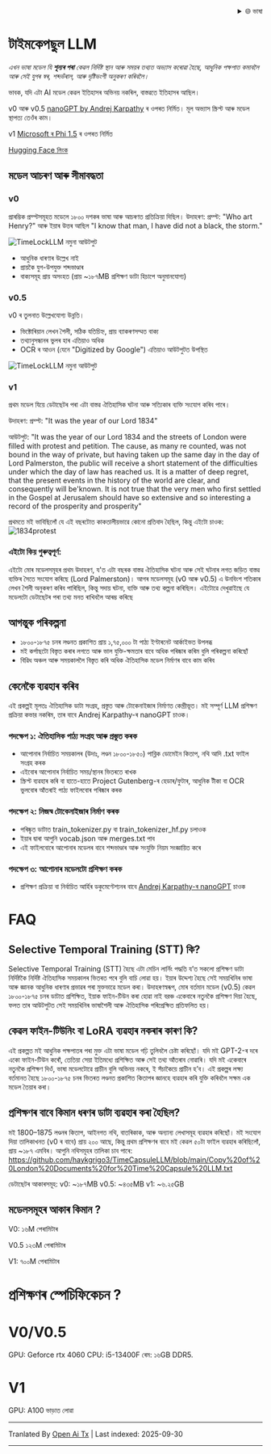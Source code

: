 
<div align="right">
  <details>
    <summary >🌐 ভাষা</summary>
    <div>
      <div align="center">
        <a href="https://openaitx.github.io/view.html?user=haykgrigo3&project=TimeCapsuleLLM&lang=en">ইংৰাজী</a>
        | <a href="https://openaitx.github.io/view.html?user=haykgrigo3&project=TimeCapsuleLLM&lang=zh-CN">সৰল চীনী</a>
        | <a href="#" title="Coming soon">পৰম্পৰাগত চীনী (শীঘ্ৰে আহিব)</a> |
        | <a href="https://openaitx.github.io/view.html?user=haykgrigo3&project=TimeCapsuleLLM&lang=ja">জাপানী</a>
        | <a href="https://openaitx.github.io/view.html?user=haykgrigo3&project=TimeCapsuleLLM&lang=ko">কোৰিয়ান</a>
        | <a href="#" title="Coming soon">হিন্দী (শীঘ্ৰে আহিব)</a> |
        | <a href="#" title="Coming soon">থাই (শীঘ্ৰে আহিব)</a> |
        | <a href="#" title="Coming soon">ফৰাছী (শীঘ্ৰে আহিব)</a>
        | <a href="#" title="Coming soon">জাৰ্মান (শীঘ্ৰে আহিব)</a>
        | <a href="#" title="Coming soon">স্পেনীয় (শীঘ্ৰে আহিব)</a>
        | <a href="#" title="Coming soon">ইটালিয়ান (শীঘ্ৰে আহিব)</a>
        | <a href="#" title="Coming soon">ৰাছিয়ান (শীঘ্ৰে আহিব)</a>
        | <a href="#" title="Coming soon">পৰ্তুগীজ (শীঘ্ৰে আহিব)</a>
        | <a href="#" title="Coming soon">ডাচ (শীঘ্ৰে আহিব)</a>
        | <a href="#" title="Coming soon">পোলিশ (শীঘ্ৰে আহিব)</a>
        | <a href="#" title="Coming soon">আৰবী (শীঘ্ৰে আহিব)</a>
        | <a href="#" title="Coming soon">ফাৰ্সি (শীঘ্ৰে আহিব)</a>
        | <a href="#" title="Coming soon">তুৰ্কী (শীঘ্ৰে আহিব)</a>
        | <a href="#" title="Coming soon">ভিয়েতনামী (শীঘ্ৰে আহিব)</a>
        | <a href="#" title="Coming soon">ইনডোনেছিয়ান (শীঘ্ৰে আহিব)</a>

      </div>
    </div>
  </details>
</div>

# টাইমকেপছুল LLM

*এখন ভাষা মডেল যি **শূন্যৰ পৰা** কেৱল নিৰ্দিষ্ট স্থান আৰু সময়ৰ তথ্যত অভ্যাস কৰোৱা হৈছে, আধুনিক পক্ষপাত কমাবলৈ আৰু সেই যুগৰ স্বৰ, শব্দভঁৰাল, আৰু দৃষ্টিভংগী অনুকৰণ কৰিবলৈ।*

ভাবক, যদি এটা AI মডেল কেৱল ইতিহাসৰ অভিনয় নকৰিল, বাস্তৱতে ইতিহাসৰ আছিল।

v0 আৰু v0.5 [nanoGPT by Andrej Karpathy](https://github.com/karpathy/nanoGPT) ৰ ওপৰত নিৰ্মিত। মূল অভ্যাস স্ক্ৰিপ্ট আৰু মডেল স্থাপত্য তেওঁৰ কাম। 

v1 [Microsoft ৰ Phi 1.5](https://huggingface.co/microsoft/phi-1_5) ৰ ওপৰত নিৰ্মিত

[Hugging Face লিংক](https://huggingface.co/haykgrigorian/TimeCapsuleLLM)


##  মডেল আচৰণ আৰু সীমাবদ্ধতা

### **v0**  

প্ৰাৰম্ভিক প্ৰম্প্টসমূহত মডেলে ১৮০০ দশকৰ ভাষা আৰু আচৰণত প্ৰতিক্ৰিয়া দিছিল।
উদাহৰণ: প্ৰম্প্ট: "Who art Henry?" আৰু ইয়াৰ উত্তৰ আছিল "I know that man, I have did not a black, the storm."

![TimeLockLLM নমুনা আউটপুট](https://github.com/haykgrigo3/TimeCapsuleLLM/blob/main/london_1800_1850_v0/timelockllm_sample_output.png?raw=true)

- আধুনিক ধাৰণাৰ উল্লেখ নাই  
- প্ৰায়কৈ যুগ-উপযুক্ত শব্দভাণ্ডাৰ  
- বাক্যসমূহ প্ৰায় অসংহত (প্ৰায় ~১৮৭MB প্ৰশিক্ষণ ডাটা হিচাপে অনুমানযোগ্য)

### **v0.5** 

v0 ৰ তুলনাত উল্লেখযোগ্য উন্নতি।
- ভিক্টোৰিয়ান লেখন শৈলী, সঠিক যতিচিহ্ন, প্ৰায় ব্যাকৰণসম্মত বাক্য  
- তথ্যানুসন্ধানৰ ভুলৰ হাৰ এতিয়াও অধিক  
- OCR ৰ আওন (যেনে "Digitized by Google") এতিয়াও আউটপুটত উপস্থিত

![TimeLockLLM নমুনা আউটপুট](https://github.com/haykgrigo3/TimeCapsuleLLM/blob/main/london_1800_1875_v0.5/fellowcitizens.png?raw=true)

### **v1**

প্ৰথম মডেল যিয়ে ডেটাছেটৰ পৰা এটা বাস্তৱ ঐতিহাসিক ঘটনা আৰু সত্যিকাৰ ব্যক্তি সংযোগ কৰিব পাৰে।

উদাহৰণ: প্ৰম্প্ট: "It was the year of our Lord 1834"

আউটপুট: "It was the year of our Lord 1834 and the streets of London were filled with protest and petition. The cause, as many re counted, was not bound in the way of private, but having taken up the same day in the day of Lord Palmerston, the public will receive a short statement of the difficulties under which the day of law has reached us. It is a matter of deep regret, that the present events in the history of the world are clear, and consequently will be'known. It is not true that the very men who first settled in the Gospel at Jerusalem should have so extensive and so interesting a record of the prosperity and prosperity"

প্ৰথমতে মই ভাবিছিলোঁ যে এই বছৰটোত কাকতালীয়ভাৱে কোনো প্ৰতিবাদ হৈছিল, কিন্তু এইটো চাওক: ![1834protest](https://raw.githubusercontent.com/haykgrigo3/TimeCapsuleLLM/main/1834protest.png)

### এইটো কিয় গুৰুত্বপূর্ণ:

এইটো মোৰ মডেলসমূহৰ প্ৰথম উদাহৰণ, য'ত এটা বছৰক বাস্তৱ ঐতিহাসিক ঘটনা আৰু সেই ঘটনাৰ লগত জড়িত বাস্তৱ ব্যক্তিৰ সৈতে সংযোগ কৰিছে (Lord Palmerston)। আগৰ মডেলসমূহ (v0 আৰু v0.5) এ উনবিংশ শতিকাৰ লেখন শৈলী অনুকৰণ কৰিব পাৰিছিল, কিন্তু সদায় ঘটনা, ব্যক্তি আৰু তথ্য কল্পনা কৰিছিল। এইটোৱে দেখুৱাইছে যে মডেলটো ডেটাছেটৰ পৰা তথ্য মনত ৰাখিবলৈ আৰম্ভ কৰিছে

## আগন্তুক পৰিকল্পনা

- ১৮০০-১৮৭৫ চনৰ লণ্ডনত প্ৰকাশিত প্ৰায় ১,৭৫,০০০ টা পাঠ্য ইণ্টাৰনেট আৰ্কাইভত উপলব্ধ
- মই কৰ্পাছটো বিস্তৃত কৰাৰ লগতে আৰু ভাল যুক্তি-ক্ষমতাৰ বাবে অধিক পৰিষ্কাৰ কৰিম বুলি পৰিকল্পনা কৰিছোঁ
- বিৱিধ অঞ্চল আৰু সময়কাললৈ বিস্তৃত কৰি অধিক ঐতিহাসিক মডেল নিৰ্মাণৰ বাবে কাম কৰিব

## কেনেকৈ ব্যৱহাৰ কৰিব

এই প্ৰকল্পই মূলতঃ ঐতিহাসিক ডাটা সংগ্ৰহ, প্ৰস্তুত আৰু টোকেনাইজাৰ নিৰ্মাণত কেন্দ্ৰীভূত। মই সম্পূৰ্ণ LLM প্ৰশিক্ষণ প্ৰক্ৰিয়া কভার নকৰিম, তাৰ বাবে Andrej Karpathy-ৰ nanoGPT চাওক।

### পদক্ষেপ ১: ঐতিহাসিক পাঠ্য সংগ্ৰহ আৰু প্ৰস্তুত কৰক

- আপোনাৰ নিৰ্বাচিত সময়কালৰ (উদাঃ, লণ্ডন ১৮০০-১৮৫০) পাব্লিক ডোমেইন কিতাপ, নথি আদি .txt ফাইল সংগ্ৰহ কৰক
- এইবোৰ আপোনাৰ নিৰ্বাচিত সময়/স্থানৰ ভিতৰতে ৰাখক
- স্ক্ৰিপ্ট ব্যৱহাৰ কৰি বা হাতে-হাতে Project Gutenberg-ৰ হেডাৰ/ফুটাৰ, আধুনিক টীকা বা OCR ভুলবোৰ আঁতৰাই পাঠ্য ফাইলবোৰ পৰিষ্কাৰ কৰক

### পদক্ষেপ ২: নিজস্ব টোকেনাইজাৰ নিৰ্মাণ কৰক

- পৰিষ্কৃত ডাটাত train_tokenizer.py বা train_tokenizer_hf.py চলাওক
- ইয়াৰ দ্বাৰা আপুনি vocab.json আৰু merges.txt পাব
- এই ফাইলবোৰে আপোনাৰ মডেলৰ বাবে শব্দভাণ্ডাৰ আৰু সংযুক্তি নিয়ম সংজ্ঞায়িত কৰে

### পদক্ষেপ ৩: আপোনাৰ মডেলটো প্ৰশিক্ষণ কৰক

- প্ৰশিক্ষণ প্ৰক্ৰিয়া বা নিৰ্বাচিত আৰ্হিৰ ডকুমেণ্টেশ্যনৰ বাবে [Andrej Karpathy-ৰ nanoGPT](https://github.com/karpathy/nanoGPT) চাওক

# FAQ

## Selective Temporal Training (STT) কি?

Selective Temporal Training (STT) হৈছে এটা মেচিন লাৰ্নিং পদ্ধতি য’ত সকলো প্ৰশিক্ষণ ডাটা নিৰ্দিষ্টকৈ নিৰ্দিষ্ট ঐতিহাসিক সময়কালৰ ভিতৰত পৰে বুলি বাচি লোৱা হয়। ইয়াৰ উদ্দেশ্য হৈছে সেই সময়খিনিৰ ভাষা আৰু জ্ঞানক আধুনিক ধাৰণাৰ প্ৰভাৱৰ পৰা মুক্তভাৱে মডেল কৰা। উদাহৰণস্বৰূপ, মোৰ বৰ্তমান মডেল (v0.5) কেৱল ১৮০০-১৮৭৫ চনৰ ডাটাত প্ৰশিক্ষিত, ইয়াক ফাইন-টিউন কৰা হোৱা নাই বরঞ্চ একেবাৰে নতুনকৈ প্ৰশিক্ষণ দিয়া হৈছে, ফলত তাৰ আউটপুটত সেই সময়খিনিৰ ভাষাশৈলী আৰু ঐতিহাসিক পৰিপ্ৰেক্ষিত প্ৰতিফলিত হয়।

## কেৱল ফাইন-টিউনিং বা LoRA ব্যৱহাৰ নকৰাৰ কাৰণ কি?

এই প্ৰকল্পত মই আধুনিক পক্ষপাতৰ পৰা মুক্ত এটা ভাষা মডেল গঢ়ি তুলিবলৈ চেষ্টা কৰিছোঁ। যদি মই GPT-2-ৰ দৰে একো ফাইন-টিউন কৰোঁ, তেতিয়া সেয়া ইতিমধ্যে প্ৰশিক্ষিত আৰু সেই তথ্য আঁতৰাব নোৱাৰি। যদি মই একেবাৰে নতুনকৈ প্ৰশিক্ষণ দিওঁ, ভাষা মডেলটোৱে প্ৰাচীন বুলি অভিনয় নকৰে, ই সঁচাকৈয়ে প্ৰাচীন হ’ব। এই প্ৰকল্পৰ লক্ষ্য বৰ্তমানত হৈছে ১৮০০-১৮৭৫ চনৰ ভিতৰত লণ্ডনত প্ৰকাশিত কিতাপৰ জ্ঞানহে ব্যৱহাৰ কৰি যুক্তি কৰিবলৈ সক্ষম এক মডেল তৈয়াৰ কৰা।

## প্ৰশিক্ষণৰ বাবে কিমান ধৰণৰ ডাটা ব্যৱহাৰ কৰা হৈছিল?


মই 1800–1875 লণ্ডনৰ কিতাপ, আইনগত নথি, বাতৰিকাক, আৰু অন্যান্য লেখাসমূহ ব্যৱহাৰ কৰিছোঁ। মই সংযোগ দিয়া তালিকাখনত (v0 ৰ বাবে) প্ৰায় ২০০ আছে, কিন্তু প্ৰথম প্ৰশিক্ষণৰ বাবে মই কেৱল ৫০টা ফাইল ব্যৱহাৰ কৰিছিলোঁ, প্ৰায় ~১৮৭ এমবিৰ। আপুনি নথিসমূহৰ তালিকা চাব পাৰে:
https://github.com/haykgrigo3/TimeCapsuleLLM/blob/main/Copy%20of%20London%20Documents%20for%20Time%20Capsule%20LLM.txt

ডেটাছেটৰ আকাৰসমূহ:
v0: ~১৮৭MB
v0.5: ~৪৩৫MB 
v1: ~৬.২৫GB 

## মডেলসমূহৰ আকাৰ কিমান ?

V0: ১৬M পেৰামিটাৰ

V0.5 ১২৩M পেৰামিটাৰ

V1: ৭০০M পেৰামিটাৰ

# প্ৰশিক্ষণৰ স্পেচিফিকেচন ? 

# V0/V0.5
GPU: Geforce rtx 4060
CPU: i5-13400F 
ৰেম: ১৬GB DDR5.

# V1
GPU: A100 ভাড়াত লোৱা















---

Tranlated By [Open Ai Tx](https://github.com/OpenAiTx/OpenAiTx) | Last indexed: 2025-09-30

---